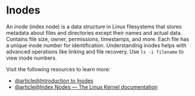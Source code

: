 # Inodes

An inode (index node) is a data structure in Linux filesystems that stores metadata about files and directories except their names and actual data. Contains file size, owner, permissions, timestamps, and more. Each file has a unique inode number for identification. Understanding inodes helps with advanced operations like linking and file recovery. Use `ls -i filename` to view inode numbers.

Visit the following resources to learn more:

- [@article@Introduction to Inodes](https://linuxjourney.com/lesson/inodes)
- [@article@Index Nodes — The Linux Kernel documentation](https://www.kernel.org/doc/html/latest/filesystems/ext4/inodes.html?highlight=inode)